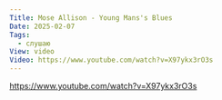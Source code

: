 ```yaml
---
Title: Mose Allison - Young Mans's Blues
Date: 2025-02-07
Tags:
  - слушаю
View: video
Video: https://www.youtube.com/watch?v=X97ykx3rO3s
---
```


https://www.youtube.com/watch?v=X97ykx3rO3s
